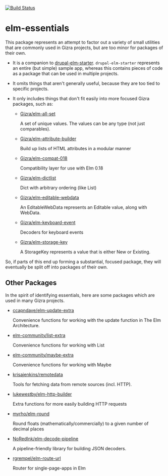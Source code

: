 [![Build Status](https://travis-ci.org/Gizra/elm-essentials.svg?branch=master)](https://travis-ci.org/Gizra/elm-essentials)

# elm-essentials

This package represents an attempt to factor out a variety of small utilities that
are commonly used in Gizra projects, but are too minor for packages of their own.

- It is a companion to [drupal-elm-starter](https://github.com/Gizra/drupal-elm-starter).
  `drupal-elm-starter` represents an entire (but simple) sample app, whereas this contains
  pieces of code as a package that can be used in multiple projects.

- It omits things that aren't generally useful, because they are too tied to specific projects.

- It only includes things that don't fit easily into more focused Gizra packages, such as:

    - [Gizra/elm-all-set](http://package.elm-lang.org/packages/Gizra/elm-all-set/latest)

      A set of unique values. The values can be any type (not just comparables).

    - [Gizra/elm-attribute-builder](http://package.elm-lang.org/packages/Gizra/elm-attribute-builder/latest)

      Build up lists of HTML attributes in a modular manner

    - [Gizra/elm-compat-018](http://package.elm-lang.org/packages/Gizra/elm-compat-018/latest)

      Compatibility layer for use with Elm 0.18

    - [Gizra/elm-dictlist](http://package.elm-lang.org/packages/Gizra/elm-dictlist/latest)

      Dict with arbitrary ordering (like List)

    - [Gizra/elm-editable-webdata](http://package.elm-lang.org/packages/Gizra/elm-editable-webdata/latest)

      An EditableWebData represents an Editable value, along with WebData.

    - [Gizra/elm-keyboard-event](http://package.elm-lang.org/packages/Gizra/elm-keyboard-event/latest)

      Decoders for keyboard events

    - [Gizra/elm-storage-key](http://package.elm-lang.org/packages/Gizra/elm-storage-key/latest)

      A StorageKey represents a value that is either New or Existing.

So, if parts of this end up forming a substantial, focused package, they will eventually be split
off into packages of their own.

## Other Packages

In the spirit of identifying essentials, here are some packages which are used
in many Gizra projects.

- [ccapndave/elm-update-extra](http://package.elm-lang.org/packages/ccapndave/elm-update-extra/latest)

  Convenience functions for working with the update function in The Elm Architecture.

- [elm-community/list-extra](http://package.elm-lang.org/packages/elm-community/list-extra/latest)

  Convenience functions for working with List

- [elm-community/maybe-extra](http://package.elm-lang.org/packages/elm-community/maybe-extra/latest)

  Convenience functions for working with Maybe

- [krisajenkins/remotedata](http://package.elm-lang.org/packages/krisajenkins/remotedata/latest)

  Tools for fetching data from remote sources (incl. HTTP).

- [lukewestby/elm-http-builder](http://package.elm-lang.org/packages/lukewestby/elm-http-builder/latest)

  Extra functions for more easily building HTTP requests

- [myrho/elm-round](http://package.elm-lang.org/packages/myrho/elm-round/latest)

  Round floats (mathematically/commercially) to a given number of decimal places

- [NoRedInk/elm-decode-pipeline](http://package.elm-lang.org/packages/NoRedInk/elm-decode-pipeline/latest)

  A pipeline-friendly library for building JSON decoders.

- [rgrempel/elm-route-url](http://package.elm-lang.org/packages/rgrempel/elm-route-url/latest)

  Router for single-page-apps in Elm
